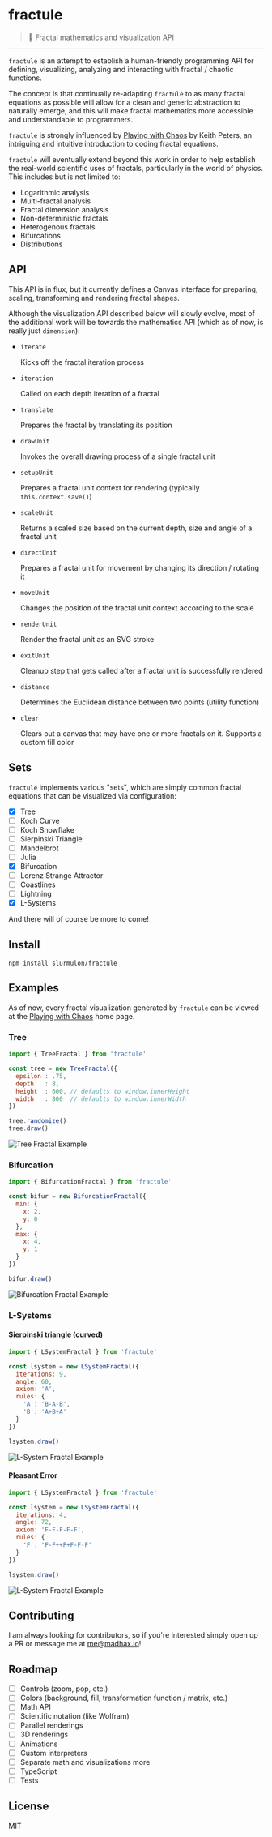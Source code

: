 # fractule

> :space_invader: Fractal mathematics and visualization API

---

`fractule` is an attempt to establish a human-friendly programming API for defining, visualizing, analyzing and interacting with fractal / chaotic functions.

The concept is that continually re-adapting `fractule` to as many fractal equations as possible will allow for a clean and generic abstraction to naturally emerge, and this will make fractal mathematics more accessible and understandable to programmers.

`fractule` is strongly influenced by [Playing with Chaos](http://www.playingwithchaos.net/) by Keith Peters, an intriguing and intuitive introduction to coding fractal equations.

`fractule` will eventually extend beyond this work in order to help establish the real-world scientific uses of fractals, particularly in the world of physics. This includes but is not limited to:

* Logarithmic analysis
* Multi-fractal analysis
* Fractal dimension analysis
* Non-deterministic fractals
* Heterogenous fractals
* Bifurcations
* Distributions

## API

This API is in flux, but it currently defines a Canvas interface for preparing, scaling, transforming and rendering fractal shapes.

Although the visualization API described below will slowly evolve, most of the additional work will be towards the mathematics API (which as of now, is really just `dimension`):

* `iterate`

  Kicks off the fractal iteration process

* `iteration`

  Called on each depth iteration of a fractal

* `translate`

  Prepares the fractal by translating its position

* `drawUnit`

  Invokes the overall drawing process of a single fractal unit

* `setupUnit`

  Prepares a fractal unit context for rendering (typically `this.context.save()`)

* `scaleUnit`

  Returns a scaled size based on the current depth, size and angle of a fractal unit

* `directUnit`

  Prepares a fractal unit for movement by changing its direction / rotating it

* `moveUnit`

  Changes the position of the fractal unit context according to the scale

* `renderUnit`

  Render the fractal unit as an SVG stroke

* `exitUnit`

  Cleanup step that gets called after a fractal unit is successfully rendered

* `distance`

  Determines the Euclidean distance between two points (utility function)

* `clear`

  Clears out a canvas that may have one or more fractals on it. Supports a custom fill color

## Sets

`fractule` implements various "sets", which are simply common fractal equations that can be visualized via configuration:

- [X] Tree
- [ ] Koch Curve
- [ ] Koch Snowflake
- [ ] Sierpinski Triangle
- [ ] Mandelbrot
- [ ] Julia
- [X] Bifurcation
- [ ] Lorenz Strange Attractor
- [ ] Coastlines
- [ ] Lightning
- [X] L-Systems

And there will of course be more to come!

## Install

`npm install slurmulon/fractule`

## Examples

As of now, every fractal visualization generated by `fractule` can be viewed at the [Playing with Chaos](http://www.playingwithchaos.net) home page.

### Tree

```js
import { TreeFractal } from 'fractule'

const tree = new TreeFractal({
  epsilon : .75,
  depth   : 8,
  height  : 600, // defaults to window.innerHeight
  width   : 800  // defaults to window.innerWidth
})

tree.randomize()
tree.draw()
```

![Tree Fractal Example](./assets/tree-2.png)

### Bifurcation

```js
import { BifurcationFractal } from 'fractule'

const bifur = new BifurcationFractal({
  min: {
    x: 2,
    y: 0
  },
  max: {
    x: 4,
    y: 1
  }
})

bifur.draw()
```

![Bifurcation Fractal Example](./assets/bifurcation.png)

### L-Systems

#### Sierpinski triangle (curved)

```js
import { LSystemFractal } from 'fractule'

const lsystem = new LSystemFractal({
  iterations: 9,
  angle: 60,
  axiom: 'A',
  rules: {
    'A': 'B-A-B',
    'B': 'A+B+A'
  }
})

lsystem.draw()
```

![L-System Fractal Example](./assets/lsystem-1.png)

#### Pleasant Error

```js
import { LSystemFractal } from 'fractule'

const lsystem = new LSystemFractal({
  iterations: 4,
  angle: 72,
  axiom: 'F-F-F-F-F',
  rules: {
    'F': 'F-F++F+F-F-F'
  }
})

lsystem.draw()
```

![L-System Fractal Example](./assets/lsystem-2.png)

## Contributing

I am always looking for contributors, so if you're interested simply open up a PR or message me at me@madhax.io!

## Roadmap

- [ ] Controls (zoom, pop, etc.)
- [ ] Colors (background, fill, transformation function / matrix, etc.)
- [ ] Math API
- [ ] Scientific notation (like Wolfram)
- [ ] Parallel renderings
- [ ] 3D renderings
- [ ] Animations
- [ ] Custom interpreters
- [ ] Separate math and visualizations more
- [ ] TypeScript
- [ ] Tests

## License

MIT
